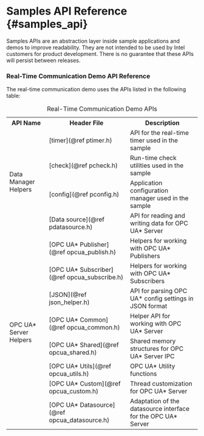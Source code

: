 Samples API Reference {#samples_api}
=========================================================

Samples APIs are an abstraction layer inside sample applications and demos to improve readability.
They are not intended to be used by Intel customers for product development.
There is no guarantee that these APIs will persist between releases.

### Real-Time Communication Demo API Reference #################################

The real-time communication demo uses the APIs listed in the following table:
<table>
  <caption id="tcc_rt_communication_demo_internal_api">Real-Time Communication Demo APIs</caption>
  <tr><th>API Name<th>Header File<th>Description</tr>

  <tr><td rowspan="4">Data Manager Helpers<td>[timer](@ref ptimer.h)<td>API for the real-time timer used in the sample</tr>
  <tr><td>[check](@ref pcheck.h)<td>Run-time check utilities used in the sample</tr>
  <tr><td>[config](@ref pconfig.h)<td>Application configuration manager used in the sample</tr>
  <tr><td>[Data source](@ref pdatasource.h)<td>API for reading and writing data for OPC UA* Server</tr>
  <tr><td rowspan="8">OPC UA* Server Helpers<td>[OPC UA* Publisher](@ref opcua_publish.h)<td>Helpers for working with OPC UA* Publishers</tr>
  <tr><td>[OPC UA* Subscriber](@ref opcua_subscribe.h)<td>Helpers for working with OPC UA* Subscribers</tr>
  <tr><td>[JSON](@ref json_helper.h)<td>API for parsing OPC UA* config settings in JSON format</tr>
  <tr><td>[OPC UA* Common](@ref opcua_common.h)<td>Helper API for working with OPC UA* Server</tr>
  <tr><td>[OPC UA* Shared](@ref opcua_shared.h)<td>Shared memory structures for OPC UA* Server IPC</tr>
  <tr><td>[OPC UA* Utils](@ref opcua_utils.h)<td>OPC UA* Utility functions</tr>
  <tr><td>[OPC UA* Custom](@ref opcua_custom.h)<td>Thread customization for OPC UA* Server</tr>
  <tr><td>[OPC UA* Datasource](@ref opcua_datasource.h)<td>Adaptation of the datasource interface for the OPC UA* Server</tr>
</table>
